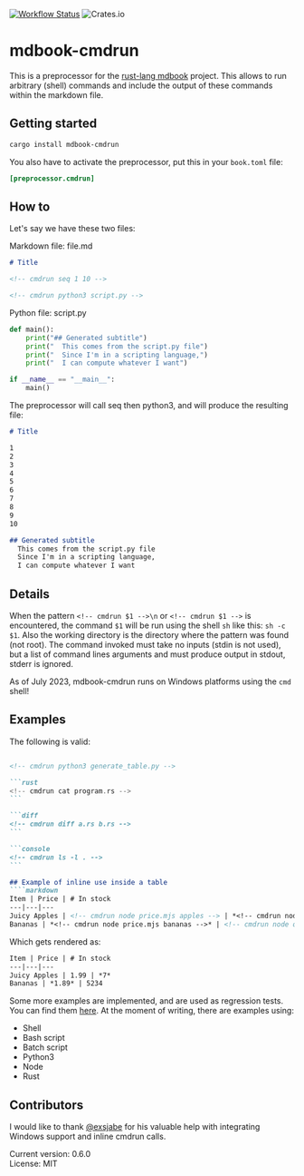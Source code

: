 [![Workflow Status](https://github.com/FauconFan/mdbook-cmdrun/actions/workflows/main.yml/badge.svg)](https://github.com/FauconFan/mdbook-cmdrun/actions?query=workflow%3A%22main%22)
![Crates.io](https://img.shields.io/crates/l/mdbook-cmdrun)

# mdbook-cmdrun

This is a preprocessor for the [rust-lang mdbook](https://github.com/rust-lang/mdBook) project. This allows to run arbitrary (shell) commands and include the output of these commands within the markdown file.

## Getting started

```sh
cargo install mdbook-cmdrun
```

You also have to activate the preprocessor, put this in your `book.toml` file:
```toml
[preprocessor.cmdrun]
```

## How to

Let's say we have these two files:

Markdown file: file.md
```markdown
# Title

<!-- cmdrun seq 1 10 -->

<!-- cmdrun python3 script.py -->

```

Python file: script.py
```python
def main():
    print("## Generated subtitle")
    print("  This comes from the script.py file")
    print("  Since I'm in a scripting language,")
    print("  I can compute whatever I want")

if __name__ == "__main__":
    main()

```

The preprocessor will call seq then python3, and will produce the resulting file:

```markdown
# Title

1
2
3
4
5
6
7
8
9
10

## Generated subtitle
  This comes from the script.py file
  Since I'm in a scripting language,
  I can compute whatever I want


```

## Details

When the pattern `<!-- cmdrun $1 -->\n` or `<!-- cmdrun $1 -->` is encountered, the command `$1` will be run using the shell `sh` like this: `sh -c $1`.
Also the working directory is the directory where the pattern was found (not root).
The command invoked must take no inputs (stdin is not used), but a list of command lines arguments and must produce output in stdout, stderr is ignored.

As of July 2023, mdbook-cmdrun runs on Windows platforms using the `cmd` shell!

## Examples

The following is valid:

````markdown

<!-- cmdrun python3 generate_table.py -->

```rust
<!-- cmdrun cat program.rs -->
```

```diff
<!-- cmdrun diff a.rs b.rs -->
```

```console
<!-- cmdrun ls -l . -->
```

## Example of inline use inside a table
````markdown
Item | Price | # In stock
---|---|---
Juicy Apples | <!-- cmdrun node price.mjs apples --> | *<!-- cmdrun node quantity.mjs apples  -->*
Bananas | *<!-- cmdrun node price.mjs bananas -->* | <!-- cmdrun node quantity.mjs bananas -->
````

Which gets rendered as:
````markdown
Item | Price | # In stock
---|---|---
Juicy Apples | 1.99 | *7*
Bananas | *1.89* | 5234
````

Some more examples are implemented, and are used as regression tests. You can find them [here](https://github.com/FauconFan/mdbook-cmdrun/tree/master/tests/regression/).
At the moment of writing, there are examples using:
- Shell
- Bash script
- Batch script
- Python3
- Node
- Rust


## Contributors

I would like to thank [@exsjabe](https://github.com/exsjabe) for his valuable help with integrating Windows support and inline cmdrun calls.

Current version: 0.6.0  
License: MIT
